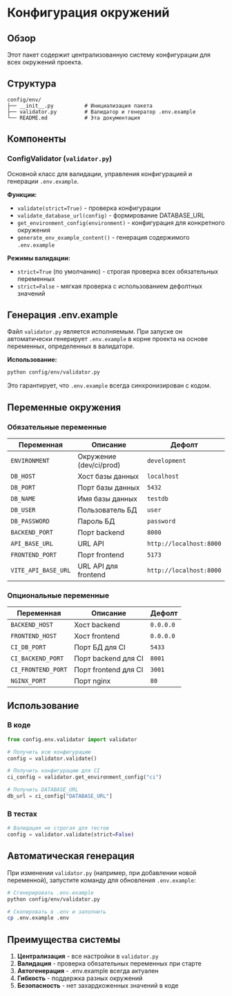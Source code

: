 # Конфигурация окружений

## Обзор

Этот пакет содержит централизованную систему конфигурации для всех окружений проекта.

## Структура

```
config/env/
├── __init__.py          # Инициализация пакета
├── validator.py         # Валидатор и генератор .env.example
└── README.md            # Эта документация
```

## Компоненты

### ConfigValidator (`validator.py`)

Основной класс для валидации, управления конфигурацией и генерации `.env.example`.

**Функции:**
- `validate(strict=True)` - проверка конфигурации
- `validate_database_url(config)` - формирование DATABASE_URL
- `get_environment_config(environment)` - конфигурация для конкретного окружения
- `generate_env_example_content()` - генерация содержимого `.env.example`

**Режимы валидации:**
- `strict=True` (по умолчанию) - строгая проверка всех обязательных переменных
- `strict=False` - мягкая проверка с использованием дефолтных значений

## Генерация .env.example

Файл `validator.py` является исполняемым. При запуске он автоматически генерирует `.env.example` в корне проекта на основе переменных, определенных в валидаторе.

**Использование:**
```bash
python config/env/validator.py
```

Это гарантирует, что `.env.example` всегда синхронизирован с кодом.

## Переменные окружения

### Обязательные переменные

| Переменная | Описание | Дефолт |
|------------|----------|---------|
| `ENVIRONMENT` | Окружение (dev/ci/prod) | `development` |
| `DB_HOST` | Хост базы данных | `localhost` |
| `DB_PORT` | Порт базы данных | `5432` |
| `DB_NAME` | Имя базы данных | `testdb` |
| `DB_USER` | Пользователь БД | `user` |
| `DB_PASSWORD` | Пароль БД | `password` |
| `BACKEND_PORT` | Порт backend | `8000` |
| `API_BASE_URL` | URL API | `http://localhost:8000` |
| `FRONTEND_PORT` | Порт frontend | `5173` |
| `VITE_API_BASE_URL` | URL API для frontend | `http://localhost:8000` |

### Опциональные переменные

| Переменная | Описание | Дефолт |
|------------|----------|---------|
| `BACKEND_HOST` | Хост backend | `0.0.0.0` |
| `FRONTEND_HOST` | Хост frontend | `0.0.0.0` |
| `CI_DB_PORT` | Порт БД для CI | `5433` |
| `CI_BACKEND_PORT` | Порт backend для CI | `8001` |
| `CI_FRONTEND_PORT` | Порт frontend для CI | `3001` |
| `NGINX_PORT` | Порт nginx | `80` |

## Использование

### В коде

```python
from config.env.validator import validator

# Получить всю конфигурацию
config = validator.validate()

# Получить конфигурацию для CI
ci_config = validator.get_environment_config("ci")

# Получить DATABASE_URL
db_url = ci_config["DATABASE_URL"]
```

### В тестах

```python
# Валидация не строгая для тестов
config = validator.validate(strict=False)
```

## Автоматическая генерация

При изменении `validator.py` (например, при добавлении новой переменной), запустите команду для обновления `.env.example`:

```bash
# Сгенерировать .env.example
python config/env/validator.py

# Скопировать в .env и заполнить
cp .env.example .env
```

## Преимущества системы

1. **Централизация** - все настройки в `validator.py`
2. **Валидация** - проверка обязательных переменных при старте
3. **Автогенерация** - .env.example всегда актуален
4. **Гибкость** - поддержка разных окружений
5. **Безопасность** - нет захардкоженных значений в коде
